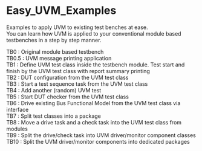 # Easy_UVM_Examples
Examples to apply UVM to existing test benches at ease.<BR>
You can learn how UVM is applied to your conventional module based testbenches in a step by step manner.<BR>
  
TB0   : Original module based testbench<BR>
TB0.5 : UVM message printing application<BR>
TB1   : Define UVM test class inside the testbench module. Test start and finish by the UVM test class with report summary printing<BR>
TB2   : DUT configuration from the UVM test class<BR>
TB3   : Start a test sequence task from the UVM test class<BR>
TB4   : Add another (random) UVM test<BR>
TB5   : Start DUT checker from the UVM test class<BR>
TB6   : Drive existing Bus Functional Model from the UVM test class via interface<BR>
TB7   : Split test classes into a package<BR>
TB8   : Move a drive task and a check task into the UVM test class from modules<BR>
TB9   : Split the drive/check task into UVM driver/monitor component classes<BR>
TB10  : Split the UVM driver/monitor components into dedicated packages<BR>
